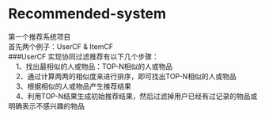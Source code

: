 # Recommended-system
第一个推荐系统项目  
首先两个例子：UserCF & ItemCF  
###UserCF
实现协同过滤推荐有以下几个步骤：  
&nbsp;&nbsp;&nbsp;&nbsp;1、找出最相似的人或物品：TOP-N相似的人或物品  
&nbsp;&nbsp;&nbsp;&nbsp;2、通过计算两两的相似度来进行排序，即可找出TOP-N相似的人或物品  
&nbsp;&nbsp;&nbsp;&nbsp;3、根据相似的人或物品产生推荐结果  
&nbsp;&nbsp;&nbsp;&nbsp;4、利用TOP-N结果生成初始推荐结果，然后过滤掉用户已经有过记录的物品或明确表示不感兴趣的物品  